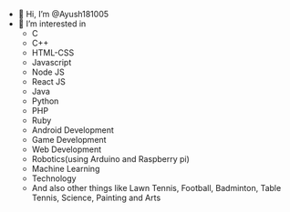 - 👋 Hi, I’m @Ayush181005
- 👀 I’m interested in
  - C
  - C++
  - HTML-CSS
  - Javascript
  - Node JS
  - React JS
  - Java
  - Python
  - PHP
  - Ruby
  - Android Development
  - Game Development
  - Web Development
  - Robotics(using Arduino and Raspberry pi)
  - Machine Learning
  - Technology
  - And also other things like Lawn Tennis, Football, Badminton, Table Tennis, Science, Painting and Arts
<!----- 🌱 I’m currently learning React and MERN Stack---->

<!---
Ayush181005/Ayush181005 is a ✨ special ✨ repository because its `README.md` (this file) appears on your GitHub profile.
You can click the Preview link to take a look at your changes.
--->
